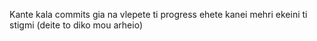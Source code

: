 Kante kala commits gia na vlepete ti progress ehete kanei mehri ekeini ti stigmi (deite to diko mou arheio)
